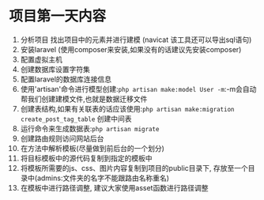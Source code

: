 # 项目第一天内容

1. 分析项目 找出项目中的元素并进行建模 (navicat 该工具还可以导出sql语句)
2. 安装laravel (使用composer来安装,如果没有的话建议先安装composer)
3. 配置虚拟主机
4. 创建数据库设置字符集
5. 配置laravel的数据库连接信息
6. 使用'artisan'命令进行模型创建:`php artisan make:model User -m`:-m会自动帮我们创建建模文件,也就是数据迁移文件
7. 创建表结构,如果有关联表的话应该使用:`php artisan make:migration create_post_tag_table` 创建中间表
8. 运行命令来生成数据表:`php artisan migrate`
9. 创建路由规则访问网站后台
10. 在方法中解析模板(尽量做到前后台的一个划分)
11. 将目标模板中的源代码复制到指定的模板中
12. 将模板所需要的js、css、图片内容复制到项目的public目录下, 存放至一个目录中(admins:文件夹的名字不能跟路由名称重名)
13. 在模板中进行路径调整, 建议大家使用asset函数进行路径调整